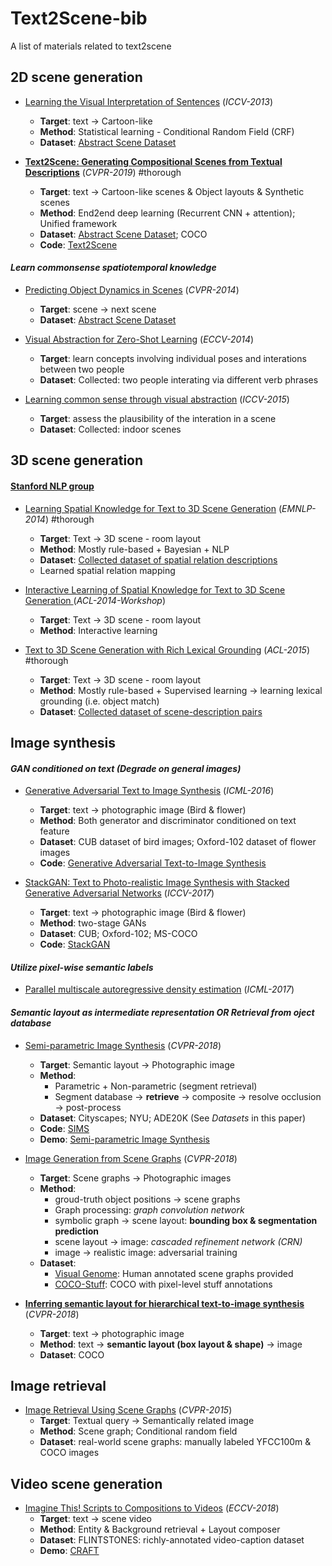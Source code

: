 # Text2Scene-bib
A list of materials related to text2scene

## 2D scene generation

* [Learning the Visual Interpretation of Sentences](LearningVisualInterpretationofSentences.pdf) (*ICCV-2013*)
  - **Target**: text -> Cartoon-like
  - **Method**: Statistical learning - Conditional Random Field (CRF)
  - **Dataset**: [Abstract Scene Dataset](https://vision.ece.vt.edu/clipart/)

* **[Text2Scene: Generating Compositional Scenes from Textual Descriptions](Text2Scene.pdf)** (*CVPR-2019*) #thorough
  - **Target**: text -> Cartoon-like scenes & Object layouts & Synthetic scenes
  - **Method**: End2end deep learning (Recurrent CNN + attention); Unified framework
  - **Dataset**: [Abstract Scene Dataset](https://vision.ece.vt.edu/clipart/); COCO
  - **Code**: [Text2Scene](https://github.com/uvavision/Text2Scene)

#### *Learn commonsense spatiotemporal knowledge*

* [Predicting Object Dynamics in Scenes](PredictingObjectDynamicsinScenes.pdf) (*CVPR-2014*)
  - **Target**: scene -> next scene
  - **Dataset**: [Abstract Scene Dataset](https://vision.ece.vt.edu/clipart/)
 
* [Visual Abstraction for Zero-Shot Learning](Zero-ShotlearningviaVisualAbstraction.pdf) (*ECCV-2014*)
  - **Target**: learn concepts involving individual poses and interations between two people
  - **Dataset**: Collected: two people interating via different verb phrases

* [Learning common sense through visual abstraction](LearningCommonSensethroughVisualAbstraction.pdf) (*ICCV-2015*)
  - **Target**: assess the plausibility of the interation in a scene
  - **Dataset**: Collected: indoor scenes


## 3D scene generation

#### [Stanford NLP group](https://nlp.stanford.edu/projects/text2scene.shtml)
* [Learning Spatial Knowledge for Text to 3D Scene Generation](Text23DSence-LearningSpatialKnowledge.pdf) (*EMNLP-2014*) #thorough
  - **Target**: Text -> 3D scene - room layout
  - **Method**: Mostly rule-based + Bayesian + NLP
  - **Dataset**: [Collected dataset of spatial relation descriptions](http://downloads.cs.stanford.edu/nlp/data/text2scene.shtml#lexground-acl2015)
  - Learned spatial relation mapping

* [Interactive Learning of Spatial Knowledge for Text to 3D Scene Generation
](InteractiveLearningofSpatialKnowledgeforTextto3DSceneGeneration.pdf) (*ACL-2014-Workshop*)
  - **Target**: Text -> 3D scene - room layout
  - **Method**: Interactive learning

* [Text to 3D Scene Generation with Rich Lexical Grounding](Textto3DSceneGenerationwithRichLexicalGrounding.pdf) (*ACL-2015*) #thorough
  - **Target**: Text -> 3D scene - room layout
  - **Method**: Mostly rule-based + Supervised learning -> learning lexical grounding (i.e. object match)
  - **Dataset**: [Collected dataset of scene-description pairs](http://downloads.cs.stanford.edu/nlp/data/text2scene.shtml#lexground-acl2015)


## Image synthesis

#### *GAN conditioned on text (Degrade on general images)*

* [Generative Adversarial Text to Image Synthesis](GenerativeAdversarialTexttoImageSynthesis.pdf) (*ICML-2016*)
  - **Target**: text -> photographic image (Bird & flower)
  - **Method**: Both generator and discriminator conditioned on text feature
  - **Dataset**: CUB dataset of bird images; Oxford-102 dataset of flower images
  - **Code**: [Generative Adversarial Text-to-Image Synthesis](https://github.com/reedscot/icml2016)

* [StackGAN: Text to Photo-realistic Image Synthesis with Stacked Generative Adversarial Networks](Zhang_StackGAN_Text_to_ICCV_2017_paper.pdf) (*ICCV-2017*)
  - **Target**: text -> photographic image (Bird & flower)
  - **Method**: two-stage GANs
  - **Dataset**: CUB; Oxford-102; MS-COCO
  - **Code**: [StackGAN](https://github.com/hanzhanggit/StackGAN)

#### *Utilize pixel-wise semantic labels*
* [Parallel multiscale autoregressive density estimation](ParallelMultiscaleAutoregressiveDensityEstimation.pdf) (*ICML-2017*)

#### *Semantic layout as intermediate representation OR Retrieval from oject database*

* [Semi-parametric Image Synthesis](Semi-parametricImageSynthesis.pdf) (*CVPR-2018*)
  - **Target**: Semantic layout -> Photographic image
  - **Method**:
    - Parametric + Non-parametric (segment retrieval)
    - Segment database -> **retrieve** -> composite -> resolve occlusion -> post-process
  - **Dataset**: Cityscapes; NYU; ADE20K (See *Datasets* in this paper)
  - **Code**: [SIMS](https://github.com/xjqicuhk/SIMS)
  - **Demo**: [Semi-parametric Image Synthesis](https://github.com/xjqicuhk/SIMS)

* [Image Generation from Scene Graphs](ImageGenerationfromSceneGraphs.pdf) (*CVPR-2018*)
  - **Target**: Scene graphs -> Photographic images
  - **Method**:
    - groud-truth object positions -> scene graphs
    - Graph processing: *graph convolution network*
    - symbolic graph -> scene layout: **bounding box & segmentation prediction**
    - scene layout -> image: *cascaded refinement network (CRN)*
    - image -> realistic image: adversarial training
  - **Dataset**:
    - [Visual Genome](https://visualgenome.org): Human annotated scene graphs provided
    - [COCO-Stuff](https://github.com/nightrome/cocostuff): COCO with pixel-level stuff annotations

* **[Inferring semantic layout for hierarchical text-to-image synthesis](Hong_Inferring_Semantic_Layout_CVPR_2018_paper.pdf)** (*CVPR-2018*)
  - **Target**: text -> photographic image
  - **Method**: text -> **semantic layout (box layout & shape)** -> image
  - **Dataset**: COCO


## Image retrieval

* [Image Retrieval Using Scene Graphs](ImageRetrievalusingSceneGraphs.pdf) (*CVPR-2015*)
  - **Target**: Textual query -> Semantically related image
  - **Method**: Scene graph; Conditional random field
  - **Dataset**: real-world scene graphs: manually labeled YFCC100m & COCO images

## Video scene generation
* [Imagine This! Scripts to Compositions to Videos](ImageThis_ScriptstoVideos.pdf) (*ECCV-2018*)
  - **Target**: text -> scene video
  - **Method**: Entity & Background retrieval + Layout composer
  - **Dataset**: FLINTSTONES: richly-annotated video-caption dataset
  - **Demo**: [CRAFT](https://youtu.be/688Vv86n0z8)




